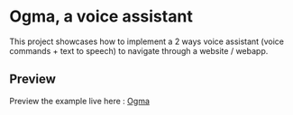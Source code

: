 # Ogma, a voice assistant

This project showcases how to implement a 2 ways voice assistant (voice commands + text to speech) to navigate through a website / webapp.

## Preview

Preview the example live here : 
[Ogma](https://ogma-blue.vercel.app/)
